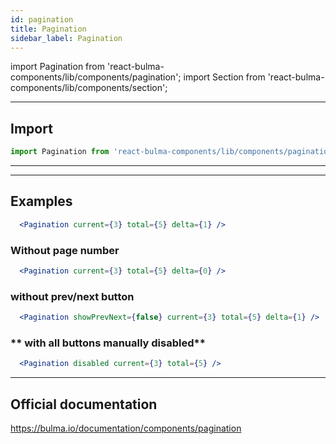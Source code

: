 ```yaml
---
id: pagination
title: Pagination
sidebar_label: Pagination
---
```



import Pagination from 'react-bulma-components/lib/components/pagination';
import Section from 'react-bulma-components/lib/components/section';



---
## **Import**

```js
import Pagination from 'react-bulma-components/lib/components/pagination';

```
---


---

## **Examples**

<Section>
  <Pagination current={3} total={5} delta={1} />
</Section>

```jsx
  <Pagination current={3} total={5} delta={1} />
```


### **Without page number**

<Section>
  <Pagination current={3} total={5} delta={0} />
</Section>

```jsx
  <Pagination current={3} total={5} delta={0} />
```

### **without prev/next button**

<Section>
  <Pagination showPrevNext={false} current={3} total={5} delta={1} />
</Section>

```jsx
  <Pagination showPrevNext={false} current={3} total={5} delta={1} />
```

### ** with all buttons manually disabled**

<Section>
  <Pagination disabled current={3} total={5} />
</Section>

```jsx
  <Pagination disabled current={3} total={5} />
```
---

## Official documentation

https://bulma.io/documentation/components/pagination